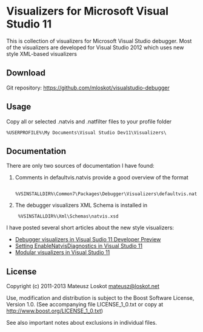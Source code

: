 Visualizers for Microsoft Visual Studio 11
==========================================

This is collection of visualizers for Microsoft Visual Studio debugger.
Most of the visualizers are developed for Visual Studio 2012 which uses new style XML-based visualizers

Download
--------

Git repository: https://github.com/mloskot/visualstudio-debugger

Usage
-----

Copy all or selected .natvis and .natfilter files to your profile folder

	%USERPROFILE%\My Documents\Visual Studio Dev11\Visualizers\

Documentation
-------------

There are only two sources of documentation I have found:

1. Comments in defaultvis.natvis provide a good overview of the format

		%VSINSTALLDIR%\Common7\Packages\Debugger\Visualizers\defaultvis.natvis

2. The debugger visualizers XML Schema is installed in

		%VSINSTALLDIR%\Xml\Schemas\natvis.xsd

I have posted several short articles about the new style visualizers:

* [Debugger visualizers in Visual Sudio 11 Developer Preview](http://mateusz.loskot.net/posts/2011/11/19/debugger-visualizers-in-visual-sudio-11-developer-preview/)
* [Setting EnableNatvisDiagnostics in Visual Studio 11](http://mateusz.loskot.net/posts/2011/11/20/setting-enablenatvisdiagnostics-in-visual-studio-11/)
* [Modular visualizers in Visual Studio 11](http://mateusz.loskot.net/posts/2011/11/22/modular-visualizers-in-visual-studio-11/)
	
License
-------

Copyright (c) 2011-2013 Mateusz Loskot <mateusz@loskot.net>

Use, modification and distribution is subject to the Boost Software License,
Version 1.0. (See accompanying file LICENSE_1_0.txt or copy at
http://www.boost.org/LICENSE_1_0.txt)

See also important notes about exclusions in individual files.
